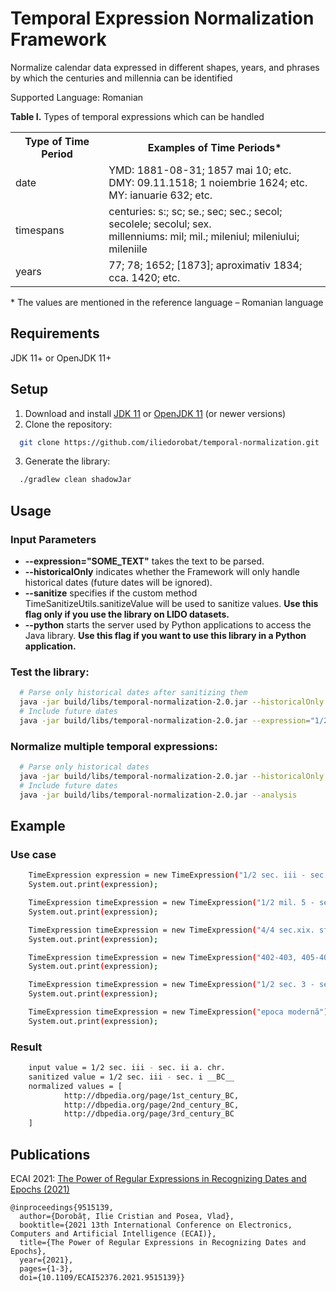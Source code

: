 # Temporal Expression Normalization Framework
Normalize calendar data expressed in different shapes, years, and phrases by which the centuries and millennia can be identified

Supported Language: Romanian

<b>Table I.</b> Types of temporal expressions which can be handled
<table>
    <tr>
        <th>Type of Time Period</th>
        <th>Examples of Time Periods*</th>
    </tr>
    <tr>
        <td>date</td>
        <td>
            YMD: 1881-08-31; 1857 mai 10; etc.<br/>
            DMY: 09.11.1518; 1 noiembrie 1624; etc.<br/>
            MY: ianuarie 632; etc.
        </td>
    </tr>
    <tr>
        <td>timespans</td>
        <td>
            centuries: s:; sc; se.; sec; sec.; secol; secolele; secolul; sex.<br/>
            millenniums: mil; mil.; mileniul; mileniului; mileniile
        </td>
    </tr>
    <tr>
        <td>years</td>
        <td>77; 78; 1652; [1873]; aproximativ 1834; cca. 1420; etc.</td>
    </tr>
</table>
* The values are mentioned in the reference language – Romanian language

## Requirements
JDK 11+ or OpenJDK 11+

## Setup
1. Download and install [JDK 11](https://www.oracle.com/nl/java/technologies/javase/jdk11-archive-downloads.html) or [OpenJDK 11](https://openjdk.org/install/) (or newer versions)
2. Clone the repository:
```bash
  git clone https://github.com/iliedorobat/temporal-normalization.git
```
3. Generate the library:
```bash
  ./gradlew clean shadowJar
```

## Usage
### Input Parameters
- <b>--expression="SOME_TEXT"</b> takes the text to be parsed.
- <b>--historicalOnly</b> indicates whether the Framework will only handle historical dates
(future dates will be ignored).
- <b>--sanitize</b> specifies if the custom method TimeSanitizeUtils.sanitizeValue will
be used to sanitize values. <b>Use this flag only if you use the library on LIDO datasets.</b>
- <b>--python</b> starts the server used by Python applications to access the Java library.
<b>Use this flag if you want to use this library in a Python application.</b>

### Test the library:
```bash
  # Parse only historical dates after sanitizing them
  java -jar build/libs/temporal-normalization-2.0.jar --historicalOnly --sanitize --expression="1/2 sec. 3 a. chr - sec. 2 p. chr."
  # Include future dates
  java -jar build/libs/temporal-normalization-2.0.jar --expression="1/2 sec. 3 a. chr - sec. 2 p. chr."
```

### Normalize multiple temporal expressions:
```bash
  # Parse only historical dates
  java -jar build/libs/temporal-normalization-2.0.jar --historicalOnly --analysis
  # Include future dates
  java -jar build/libs/temporal-normalization-2.0.jar --analysis
```

## Example
### Use case
```bash
    TimeExpression expression = new TimeExpression("1/2 sec. iii - sec. i a. chr.");
    System.out.print(expression);

    TimeExpression timeExpression = new TimeExpression("1/2 mil. 5 - sec. i al mil. 4 a.chr.");
    System.out.print(expression);

    TimeExpression timeExpression = new TimeExpression("4/4 sec.xix. sfârșitul sec.al xix-lea și începutul sec.al xx-lea.");
    System.out.print(expression);

    TimeExpression timeExpression = new TimeExpression("402-403, 405-406 a. chr.");
    System.out.print(expression);

    TimeExpression timeExpression = new TimeExpression("1/2 sec. 3 - sec. 1 a. chr.");
    System.out.print(expression);

    TimeExpression timeExpression = new TimeExpression("epoca modernă");
    System.out.print(expression);
```

### Result
```bash
    input value = 1/2 sec. iii - sec. ii a. chr.
    sanitized value = 1/2 sec. iii - sec. i __BC__
    normalized values = [
            http://dbpedia.org/page/1st_century_BC,
            http://dbpedia.org/page/2nd_century_BC,
            http://dbpedia.org/page/3rd_century_BC
    ]
```

## Publications
ECAI 2021: [The Power of Regular Expressions in Recognizing Dates and Epochs (2021)](https://ieeexplore.ieee.org/document/9515139)
```
@inproceedings{9515139,
  author={Dorobăț, Ilie Cristian and Posea, Vlad},
  booktitle={2021 13th International Conference on Electronics, Computers and Artificial Intelligence (ECAI)}, 
  title={The Power of Regular Expressions in Recognizing Dates and Epochs}, 
  year={2021},
  pages={1-3},
  doi={10.1109/ECAI52376.2021.9515139}}
```
